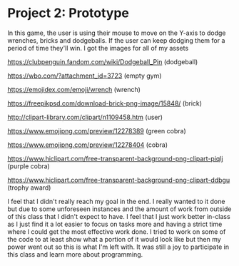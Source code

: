 # Project 2: Prototype

In this game, the user is using their mouse to move on the Y-axis to dodge wrenches, bricks and dodgeballs. If the user can keep dodging them for a period of time they'll win. I got the images for all of my assets

https://clubpenguin.fandom.com/wiki/Dodgeball_Pin (dodgeball)

https://wbo.com/?attachment_id=3723 (empty gym)

https://emojidex.com/emoji/wrench (wrench)

https://freepikpsd.com/download-brick-png-image/15848/ (brick)

http://clipart-library.com/clipart/n1109458.htm (user)

https://www.emojipng.com/preview/12278389 (green cobra)

https://www.emojipng.com/preview/12278404 (cobra)

https://www.hiclipart.com/free-transparent-background-png-clipart-piqlj (purple cobra)

https://www.hiclipart.com/free-transparent-background-png-clipart-ddbgu (trophy award)

I feel that I didn't really reach my goal in the end. I really wanted to it done but due to some unforeseen instances and the amount of work from outside of this class that I didn't expect to have. I feel that I just work better in-class as I just find it a lot easier to focus on tasks more and having a strict time where I could get the most effective work done. I tried to work on some of the code to at least show what a portion of it would look like but then my power went out so this is what I'm left with. It was still a joy to participate in this class and learn more about programming.
